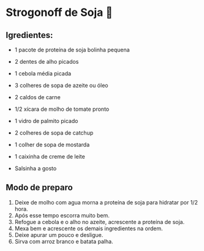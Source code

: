 # Strogonoff de Soja :ear_of_rice:

## Igredientes:

- 1 pacote de proteína de soja bolinha pequena

- 2 dentes de alho picados
- 1 cebola média picada
- 3 colheres de sopa de azeite ou óleo
- 2 caldos de carne
- 1/2 xícara de molho de tomate pronto
- 1 vidro de palmito picado
- 2 colheres de sopa de catchup
- 1 colher de sopa de mostarda
- 1 caixinha de creme de leite
- Salsinha a gosto



## Modo de preparo

1. Deixe de molho com agua morna a proteína de soja para hidratar por 1/2 hora.
2. Após esse tempo escorra muito bem.
3. Refogue a cebola e o alho no azeite, acrescente a proteína de soja.
4. Mexa bem e acrescente os demais ingredientes na ordem.
5. Deixe apurar um pouco e desligue.
6. Sirva com arroz branco e batata palha.